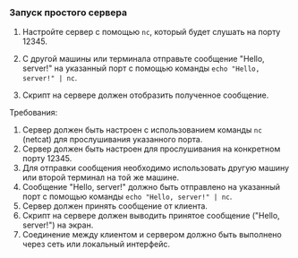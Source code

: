 
### Запуск простого сервера

1. Настройте сервер с помощью `nc`, который будет слушать на порту 12345.

2. С другой машины или терминала отправьте сообщение "Hello, server!" на указанный порт с помощью команды `echo "Hello, server!" | nc`.

3. Скрипт на сервере должен отобразить полученное сообщение.

Требования:
1. Сервер должен быть настроен с использованием команды `nc` (netcat) для прослушивания указанного порта. 
2. Сервер должен быть настроен для прослушивания на конкретном порту 12345. 
3. Для отправки сообщения необходимо использовать другую машину или второй терминал на той же машине. 
4. Сообщение "Hello, server!" должно быть отправлено на указанный порт с помощью команды `echo "Hello, server!" | nc`. 
5. Сервер должен принять сообщение от клиента. 
6. Скрипт на сервере должен выводить принятое сообщение ("Hello, server!") на экран. 
7. Соединение между клиентом и сервером должно быть выполнено через сеть или локальный интерфейс.